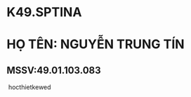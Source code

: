 # K49.SPTINA 
<h1>HỌ TÊN: NGUYỄN TRUNG TÍN</h1>
<h2>MSSV:49.01.103.083</h2>
<img src"https://hcmue.edu.vn/">
hocthietkewed
